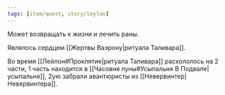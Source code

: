 ```yaml
---
tags: [item/quest, story/leylon]
---
```


Может возвращать к жизни и лечить раны.  

Являлось сердцем [[Жертвы Ваэрону|ритуала Таливара]].

Во время [[Лейлон#Проклятие|ритуала Таливара]] раскололось на 2 части, 1 часть находится в [[Часовня луны#Усыпальня В Подвале|усыпальне]], 2ую забрали авантюристы из [[Невервинтер|Невервинтера]].

